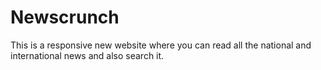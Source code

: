 # Newscrunch
This is a responsive new website where you can read all the national and international news and also search it.
